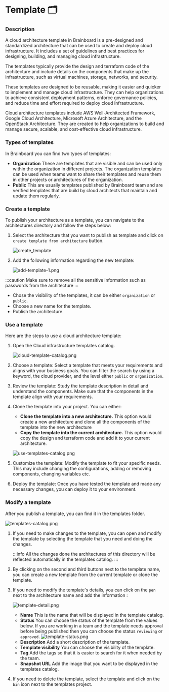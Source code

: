 # Template 🗂️

### Description

A cloud architecture template in Brainboard is a pre-designed and standardized architecture that can be used to create and deploy cloud infrastructure. It includes a set of guidelines and best practices for designing, building, and managing cloud infrastructure.

The templates typically provide the design and terraform code of the architecture and include details on the components that make up the infrastructure, such as virtual machines, storage, networks, and security.

These templates are designed to be reusable, making it easier and quicker to implement and manage cloud infrastructure. They can help organizations to achieve consistent deployment patterns, enforce governance policies, and reduce time and effort required to deploy cloud infrastructure.

Cloud architecture templates include AWS Well-Architected Framework, Google Cloud Architecture, Microsoft Azure Architecture, and the OpenStack Architecture. They are created to help organizations to build and manage secure, scalable, and cost-effective cloud infrastructure.

### Types of templates

In Brainboard you can find two types of templates:

* **Organization** These are templates that are visible and can be used only within the organization in different projects. The organization templates can be used when teams want to share their templates and reuse them in other projects or architectures of the organization.
* **Public** This are usually templates published by Brainboard team and are verified templates that are build by cloud architects that maintain and update them regularly.

### Create a template

To publish your architecture as a template, you can navigate to the architectures directory and follow the steps below:

1.  Select the architecture that you want to publish as template and click on `create template from architecture` button.

    ![create\_template](../.gitbook/assets/create-template-architecture.png)
2.  Add the following information regarding the new template:

    ![add-template-1.png](../.gitbook/assets/add-template-1.png)

:::caution Make sure to remove all the sensitive information such as passwords from the architecture :::

* Chose the visibility of the templates, it can be either `organization` or `public`.
* Choose a new name for the template.
* Publish the architecture.

### Use a template

Here are the steps to use a cloud architecture template:

1.  Open the Cloud infrastructure templates catalog.

    ![cloud-template-catalog.png](../.gitbook/assets/cloud-template-catalog.png)
2. Choose a template: Select a template that meets your requirements and aligns with your business goals. You can filter the search by using a keyword, the cloud provider, and the level either `public` or `organization`.
3. Review the template: Study the template description in detail and understand the components. Make sure that the components in the template align with your requirements.
4.  Clone the template into your project. You can either:

    * **Clone the template into a new architecture.** This option would create a new architecture and clone all the components of the template into the new architecture
    * **Copy the template into the current architecture.** This option would copy the design and terraform code and add it to your current architecture.

    ![use-templates-catalog.png](../.gitbook/assets/use-templates-catalog.png)
5. Customize the template: Modify the template to fit your specific needs. This may include changing the configurations, adding or removing components, changing variables etc.
6. Deploy the template: Once you have tested the template and made any necessary changes, you can deploy it to your environment.

### Modify a template

After you publish a template, you can find it in the templates folder.

![templates-catalog.png](../.gitbook/assets/template-catalog.png)

1.  If you need to make changes to the template, you can open and modify the template by selecting the template that you need and doing the changes.

    :::info All the changes done the architectures of this directory will be reflected automatically in the templates catalog. :::
2. By clicking on the second and third buttons next to the template name, you can create a new template from the current template or clone the template.
3.  If you need to modify the template's details, you can click on the `pen` next to the architecture name and add the information :

    ![template-detail.png](../.gitbook/assets/template-detail.png)

    * **Name** This is the name that will be displayed in the template catalog.
    * **Status** You can choose the status of the template from the values below. If you are working in a team and the template needs approval before being published then you can choose the status `reviewing` or `approved`. ![template-status.png](../.gitbook/assets/template-status.png)
    * **Description** Add a short description of the template.
    * **Template visibility** You can choose the visibility of the template.
    * **Tag** Add the tags so that it is easier to search for it when needed by the team.
    * **Snapshot URL** Add the image that you want to be displayed in the templates catalog.
4. If you need to delete the template, select the template and click on the `bin` icon next to the templates project.
